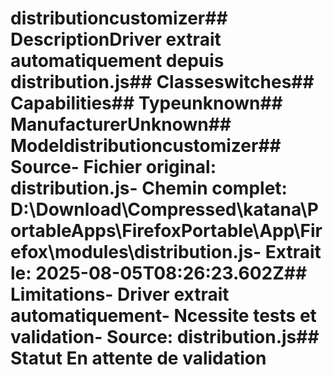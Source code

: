 # distributioncustomizer##  DescriptionDriver extrait automatiquement depuis distribution.js##  Classeswitches##  Capabilities##  Typeunknown##  ManufacturerUnknown##  Modeldistributioncustomizer##  Source- **Fichier original**: distribution.js- **Chemin complet**: D:\Download\Compressed\katana\PortableApps\FirefoxPortable\App\Firefox\modules\distribution.js- **Extrait le**: 2025-08-05T08:26:23.602Z##  Limitations- Driver extrait automatiquement- Ncessite tests et validation- Source: distribution.js##  Statut En attente de validation